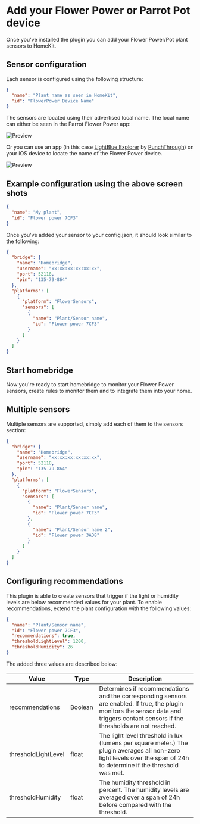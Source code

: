 # Add your Flower Power or Parrot Pot device

Once you've installed the plugin you can add your Flower Power/Pot plant sensors to HomeKit.

## Sensor configuration

Each sensor is configured using the following structure:

```json
{
  "name": "Plant name as seen in HomeKit",
  "id": "FlowerPower Device Name"
}
```

The sensors are located using their advertised local name. The local name can either be seen
in the Parrot Flower Power app:

![Preview](ParrotFlowerPowerApp.png "Identify the Flower Power device")

Or you can use an app (in this case [LightBlue Explorer](https://itunes.apple.com/us/app/lightblue-explorer/id557428110?mt=8) by [PunchThrough](https://punchthrough.com)) on your iOS device to locate the name of the Flower Power device.

![Preview](LightBlueExplorer.png "Identify the Flower Power device")

## Example configuration using the above screen shots

```json
{
  "name": "My plant",
  "id": "Flower power 7CF3"
}
```

Once you've added your sensor to your config.json, it should look similar to the following:

```json
{
  "bridge": {
    "name": "Homebridge",
    "username": "xx:xx:xx:xx:xx:xx",
    "port": 52118,
    "pin": "135-79-864"
  },
  "platforms": [
    {
      "platform": "FlowerSensors",
      "sensors": [
        {
          "name": "Plant/Sensor name",
          "id": "Flower power 7CF3"
        }
      ]
    }
  ]
}
```

## Start homebridge

Now you're ready to start homebridge to monitor your Flower Power sensors, create
rules to monitor them and to integrate them into your home.

## Multiple sensors

Multiple sensors are supported, simply add each of them to the sensors section:

```json
{
  "bridge": {
    "name": "Homebridge",
    "username": "xx:xx:xx:xx:xx:xx",
    "port": 52118,
    "pin": "135-79-864"
  },
  "platforms": [
    {
      "platform": "FlowerSensors",
      "sensors": [
        {
          "name": "Plant/Sensor name",
          "id": "Flower power 7CF3"
        },
        {
          "name": "Plant/Sensor name 2",
          "id": "Flower power 3AD8"
        }
      ]
    }
  ]
}
```

## Configuring recommendations

This plugin is able to create sensors that trigger if the light or humidity levels
are below recommended values for your plant. To enable recommendations, extend the
plant configuration with the following values:

```json
{
  "name": "Plant/Sensor name",
  "id": "Flower power 7CF3",
  "recommendations": true,
  "thresholdLightLevel": 1200,
  "thresholdHumidity": 26
}
```

The added three values are described below:

| Value | Type | Description |
|-------|------|-------------|
| recommendations | Boolean | Determines if recommendations and the corresponding sensors are enabled. If true, the plugin monitors the sensor data and triggers contact sensors if the thresholds are not reached. |
| thresholdLightLevel | float | The light level threshold in lux (lumens per square meter.) The plugin averages all non-zero light levels over the span of 24h to determine if the threshold was met. |
| thresholdHumidity | float | The humidity threshold in percent. The humidity levels are averaged over a span of 24h before compared with the threshold. |
